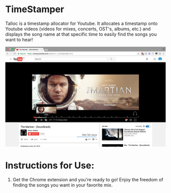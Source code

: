 # TimeStamper
Talloc is a timestamp allocator for Youtube. It allocates a timestamp onto Youtube videos (videos for mixes, concerts, OST's, albums, etc.) and displays the song name at that specific time to easily find the songs you want to hear!

![Alt text](/screenshot.png?raw=true "Script in Action")

# Instructions for Use:
  1. Get the Chrome extension and you're ready to go! Enjoy the freedom of finding the songs you want in your favorite mix.
